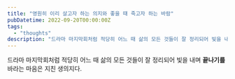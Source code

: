 ```yaml
---
title: "영원히 이리 살고자 하는 의지와 좋을 때 죽고자 하는 바람"
pubDatetime: 2022-09-20T00:00:00Z
tags:
  - "thoughts"
description: "드라마 마지막회처럼 적당히 어느 때 삶의 모든 것들이 잘 정리되어 빛을 내며 끝나기를 바라는 마음은 지친 생의지다."
---
```


드라마 마지막회처럼 적당히 어느 때 삶의 모든 것들이 잘 정리되어 빛을 내며 **끝나기를** 바라는 마음은 지친 생의지다.

